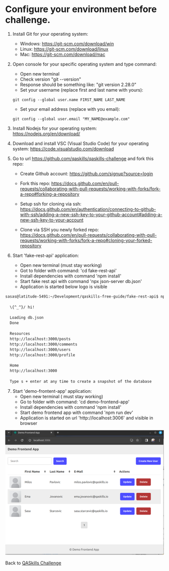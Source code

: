 # Configure your environment before challenge.


1. Install Git for your operating system:
    - Windows: https://git-scm.com/download/win 
    - Linux: https://git-scm.com/download/linux 
    - Mac: https://git-scm.com/download/mac 

2. Open console for your specific operating system and type command:
    - Open new terminal
    - Check version "git --version"
    - Response should be something like: "git version 2.28.0"
    - Set your username (replace first and last name with yours): 
    ```
    git config --global user.name FIRST_NAME LAST_NAME
    ```
    - Set your email address (replace with you email):
    ```
    git config --global user.email "MY_NAME@example.com"
    ```

3. Install Nodejs for your operating system: https://nodejs.org/en/download/

4. Download and install VSC (Visual Studio Code) for your operating system: https://code.visualstudio.com/download 

5. Go to url https://github.com/qaskills/qaskills-challenge and fork this repo:
    
    - Create Github account: https://github.com/signup?source=login

    - Fork this repo: https://docs.github.com/en/pull-requests/collaborating-with-pull-requests/working-with-forks/fork-a-repo#forking-a-repository

    - Setup ssh for cloning via ssh: https://docs.github.com/en/authentication/connecting-to-github-with-ssh/adding-a-new-ssh-key-to-your-github-account#adding-a-new-ssh-key-to-your-account

    - Clone via SSH you newly forked repo: https://docs.github.com/en/pull-requests/collaborating-with-pull-requests/working-with-forks/fork-a-repo#cloning-your-forked-repository




6. Start 'fake-rest-api' application:
    - Open new terminal (must stay working)
    - Got to folder with command: 'cd fake-rest-api'
    - Install dependencies with command 'npm install'
    - Start fake rest api with command 'npx json-server db.json'
    - Application is started below logo is visible

```bash
sasas@latitude-5491:~/Development/qaskills-free-guide/fake-rest-api$ npx json-server db.json

  \{^_^}/ hi!

  Loading db.json
  Done

  Resources
  http://localhost:3000/posts
  http://localhost:3000/comments
  http://localhost:3000/users
  http://localhost:3000/profile

  Home
  http://localhost:3000

  Type s + enter at any time to create a snapshot of the database

```

7. Start 'demo-frontent-app' application:
    - Open new terminal ( must stay working)
    - Go to folder with command: 'cd demo-frontend-app'
    - Install dependencies with command 'npm install'
    - Start demo frontend app with command 'npm run dev'
    - Application is started on url 'http://localhost:3006' and visible in browser

![alt text](../images/demo-fe-app.png)

Back to [QASkills Challenge](./../README.md)

